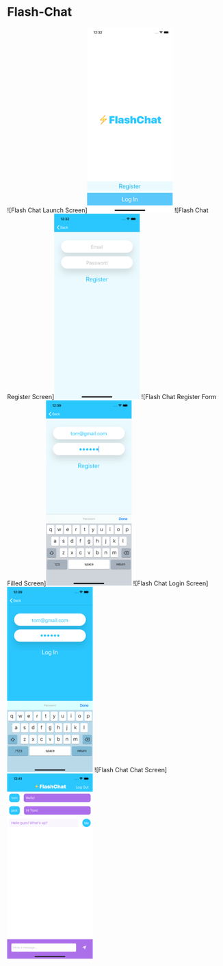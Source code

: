 
# Flash-Chat

![Flash Chat Launch Screen]<img src="Documentation/launchScreen.png" width="200">
![Flash Chat Register Screen]<img src="Documentation/register.png" width="200">
![Flash Chat Register Form Filled Screen]<img src="Documentation/registerFormFilled.png" width="200">
![Flash Chat Login Screen]<img src="Documentation/login.png" width="200">
![Flash Chat Chat Screen]<img src="Documentation/chat.png" width="200">
